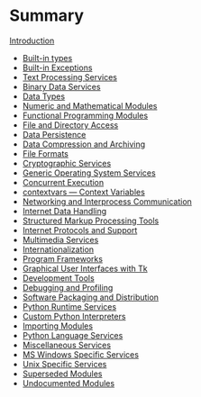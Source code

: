 # Summary

[Introduction](introduction.md)
- [Built-in types](built_in_types.md)
- [Built-in Exceptions]()
- [Text Processing Services](text_processing_services.md)
- [Binary Data Services](binary_data_services.md)
- [Data Types](data_types.md)
- [Numeric and Mathematical Modules](numeric_mathematical.md)
- [Functional Programming Modules]()
- [File and Directory Access](file_directory_access.md)
- [Data Persistence](data_persistence.md)
- [Data Compression and Archiving](data_compression_archiving.md)
- [File Formats](file_formats.md)
- [Cryptographic Services](cryptographic_services.md)
- [Generic Operating System Services](generic_os_services.md)
- [Concurrent Execution](concurrent_execution.md)
- [contextvars — Context Variables]()
- [Networking and Interprocess Communication](networking_ipc.md)
- [Internet Data Handling]()
- [Structured Markup Processing Tools]()
- [Internet Protocols and Support]()
- [Multimedia Services]()
- [Internationalization](i18n.md)
- [Program Frameworks]()
- [Graphical User Interfaces with Tk]()
- [Development Tools]()
- [Debugging and Profiling]()
- [Software Packaging and Distribution]()
- [Python Runtime Services]()
- [Custom Python Interpreters]()
- [Importing Modules]()
- [Python Language Services]()
- [Miscellaneous Services]()
- [MS Windows Specific Services]()
- [Unix Specific Services]()
- [Superseded Modules]()
- [Undocumented Modules]()